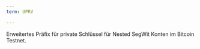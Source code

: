 ```yaml
---
term: UPRV

---
```

Erweitertes Präfix für private Schlüssel für Nested SegWit Konten im Bitcoin Testnet.